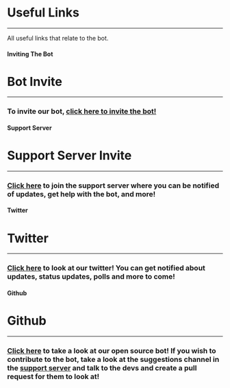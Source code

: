# Useful Links
---
All useful links that relate to the bot.

<!-- tabs:start -->

#### **Inviting The Bot**

# Bot Invite
---
### To invite our bot, [click here to invite the bot!](https://discord.com/oauth2/authorize?client_id=564426594144354315&scope=bot&permissions=805694544)

#### **Support Server**

# Support Server Invite
---
### [Click here](https://discord.gg/G5pEdUp) to join the support server where you can be notified of updates, get help with the bot, and more!

#### **Twitter**

# Twitter
---
### [Click here](https://twitter.com/SuggesterBot) to look at our twitter! You can get notified about updates, status updates, polls and more to come!

#### Github

# Github
---
### [Click here](https://github.com/Suggester-Bot/Suggester) to take a look at our open source bot! If you wish to contribute to the bot, take a look at the suggestions channel in the [support server](https://discord.gg/G5pEdUp) and talk to the devs and create a pull request for them to look at!

<!-- tabs:end -->

